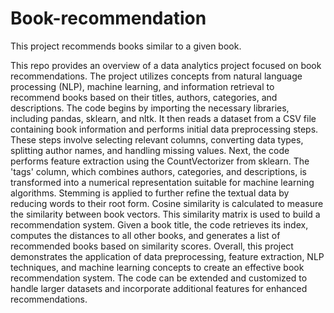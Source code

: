 # Book-recommendation
This project recommends books similar to a given book.

This repo provides an overview of a data analytics project focused on book recommendations. 
The project utilizes concepts from natural language processing (NLP), machine learning, and 
information retrieval to recommend books based on their titles, authors, categories, and 
descriptions. 
The code begins by importing the necessary libraries, including pandas, sklearn, and nltk. It 
then reads a dataset from a CSV file containing book information and performs initial data 
preprocessing steps. These steps involve selecting relevant columns, converting data types, 
splitting author names, and handling missing values. 
Next, the code performs feature extraction using the CountVectorizer from sklearn. The 'tags' 
column, which combines authors, categories, and descriptions, is transformed into a numerical 
representation suitable for machine learning algorithms. Stemming is applied to further refine 
the textual data by reducing words to their root form. 
Cosine similarity is calculated to measure the similarity between book vectors. This similarity 
matrix is used to build a recommendation system. Given a book title, the code retrieves its 
index, computes the distances to all other books, and generates a list of recommended books 
based on similarity scores. 
Overall, this project demonstrates the application of data preprocessing, feature extraction, 
NLP techniques, and machine learning concepts to create an effective book recommendation 
system. The code can be extended and customized to handle larger datasets and incorporate 
additional features for enhanced recommendations.
